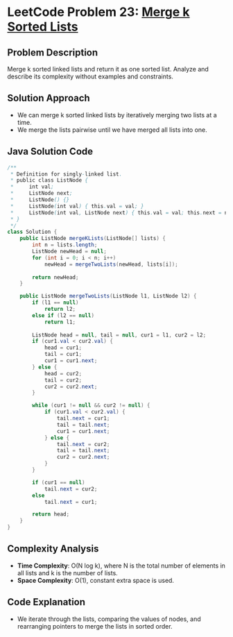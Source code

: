 # LeetCode Problem 23: [Merge k Sorted Lists](https://leetcode.com/problems/merge-k-sorted-lists/)

## Problem Description
Merge k sorted linked lists and return it as one sorted list. Analyze and describe its complexity without examples and constraints.

## Solution Approach
- We can merge k sorted linked lists by iteratively merging two lists at a time.
- We merge the lists pairwise until we have merged all lists into one.

## Java Solution Code

```java
/**
 * Definition for singly-linked list.
 * public class ListNode {
 *     int val;
 *     ListNode next;
 *     ListNode() {}
 *     ListNode(int val) { this.val = val; }
 *     ListNode(int val, ListNode next) { this.val = val; this.next = next; }
 * }
 */
class Solution {
    public ListNode mergeKLists(ListNode[] lists) {
        int n = lists.length;
        ListNode newHead = null;
        for (int i = 0; i < n; i++)
            newHead = mergeTwoLists(newHead, lists[i]);
        
        return newHead;
    }

    public ListNode mergeTwoLists(ListNode l1, ListNode l2) {
        if (l1 == null)
            return l2;
        else if (l2 == null)
            return l1;
        
        ListNode head = null, tail = null, cur1 = l1, cur2 = l2;
        if (cur1.val < cur2.val) {
            head = cur1;
            tail = cur1;
            cur1 = cur1.next;
        } else {
            head = cur2;
            tail = cur2;
            cur2 = cur2.next;
        }

        while (cur1 != null && cur2 != null) {
            if (cur1.val < cur2.val) {
                tail.next = cur1;
                tail = tail.next;
                cur1 = cur1.next;
            } else {
                tail.next = cur2;
                tail = tail.next;
                cur2 = cur2.next;
            }
        }

        if (cur1 == null)
            tail.next = cur2;
        else
            tail.next = cur1;

        return head;
    }
}
```

## Complexity Analysis
- **Time Complexity**: O(N log k), where N is the total number of elements in all lists and k is the number of lists.
- **Space Complexity**: O(1), constant extra space is used.

## Code Explanation
- We iterate through the lists, comparing the values of nodes, and rearranging pointers to merge the lists in sorted order.
